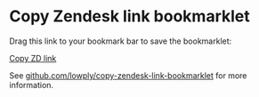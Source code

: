 # Copy Zendesk link bookmarklet

Drag this link to your bookmark bar to save the bookmarklet:

[Copy ZD link](javascript:%28%20function%28%29%7B%20url%20%3D%20window%2Elocation%2Ehref%3B%20if%20%28url%2EindexOf%28%22zendesk%2Ecom%22%29%20%21%3D%20%2D1%29%20%7B%20sub%20%3D%20document%2EgetElementById%28%22ember3466%22%29%2Evalue%2Etrim%28%29%3B%20tid%20%3D%20document%2EgetElementById%28%22ember3416%22%29%2EinnerHTML%2Eslice%28%2D6%2C%20%2D1%29%3B%20textArea%20%3D%20document%2EcreateElement%28%22textarea%22%29%3B%20textArea%2Evalue%20%3D%20%22%5BZD%23%22%20%2B%20tid%20%2B%20%22%20%2D%20%22%20%2B%20sub%20%2B%20%22%5D%28%22%20%2B%20url%20%2B%20%22%29%22%3B%20document%2Ebody%2EappendChild%28textArea%29%3B%20textArea%2Eselect%28%29%3B%20document%2EexecCommand%28%22copy%22%29%3B%20console%2Elog%28%22Markdown%20link%20%22%20%2B%20textArea%2Evalue%20%2B%20%22%20has%20been%20copied%20to%20your%20clipboard%21%22%29%3B%20textArea%2Eremove%28%29%3B%20%7Delse%7B%20console%2Elog%28%22This%20bookmarklet%20only%20works%20on%20domain%20under%20zendesk%2Ecom%2E%22%29%3B%20%7D%20%7D%20%29%28%29%3B%20)

See [github.com/lowply/copy-zendesk-link-bookmarklet](https://github.com/lowply/copy-zendesk-link-bookmarklet) for more information.
